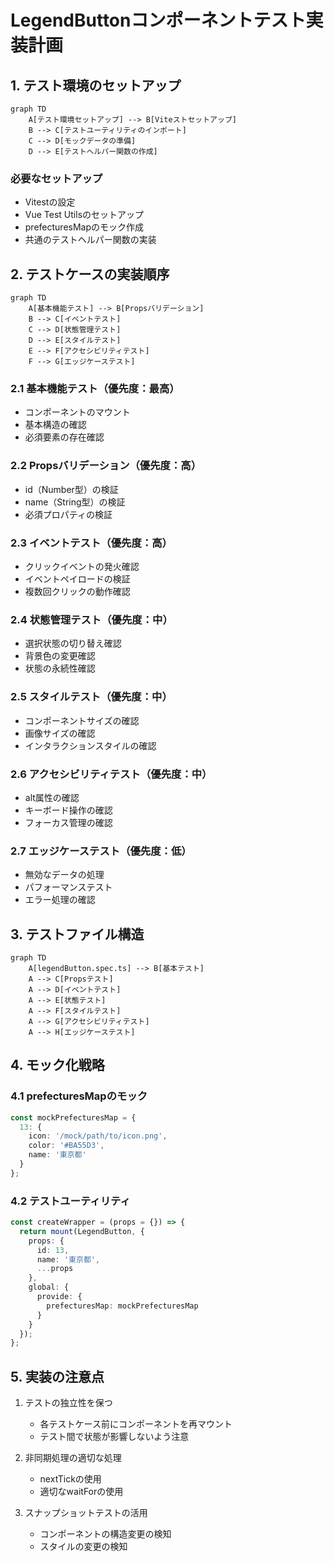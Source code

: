 # LegendButtonコンポーネントテスト実装計画

## 1. テスト環境のセットアップ

```mermaid
graph TD
    A[テスト環境セットアップ] --> B[Viteストセットアップ]
    B --> C[テストユーティリティのインポート]
    C --> D[モックデータの準備]
    D --> E[テストヘルパー関数の作成]
```

### 必要なセットアップ
- Vitestの設定
- Vue Test Utilsのセットアップ
- prefecturesMapのモック作成
- 共通のテストヘルパー関数の実装

## 2. テストケースの実装順序

```mermaid
graph TD
    A[基本機能テスト] --> B[Propsバリデーション]
    B --> C[イベントテスト]
    C --> D[状態管理テスト]
    D --> E[スタイルテスト]
    E --> F[アクセシビリティテスト]
    F --> G[エッジケーステスト]
```

### 2.1 基本機能テスト（優先度：最高）
- コンポーネントのマウント
- 基本構造の確認
- 必須要素の存在確認

### 2.2 Propsバリデーション（優先度：高）
- id（Number型）の検証
- name（String型）の検証
- 必須プロパティの検証

### 2.3 イベントテスト（優先度：高）
- クリックイベントの発火確認
- イベントペイロードの検証
- 複数回クリックの動作確認

### 2.4 状態管理テスト（優先度：中）
- 選択状態の切り替え確認
- 背景色の変更確認
- 状態の永続性確認

### 2.5 スタイルテスト（優先度：中）
- コンポーネントサイズの確認
- 画像サイズの確認
- インタラクションスタイルの確認

### 2.6 アクセシビリティテスト（優先度：中）
- alt属性の確認
- キーボード操作の確認
- フォーカス管理の確認

### 2.7 エッジケーステスト（優先度：低）
- 無効なデータの処理
- パフォーマンステスト
- エラー処理の確認

## 3. テストファイル構造

```mermaid
graph TD
    A[legendButton.spec.ts] --> B[基本テスト]
    A --> C[Propsテスト]
    A --> D[イベントテスト]
    A --> E[状態テスト]
    A --> F[スタイルテスト]
    A --> G[アクセシビリティテスト]
    A --> H[エッジケーステスト]
```

## 4. モック化戦略

### 4.1 prefecturesMapのモック
```typescript
const mockPrefecturesMap = {
  13: {
    icon: '/mock/path/to/icon.png',
    color: '#BA55D3',
    name: '東京都'
  }
};
```

### 4.2 テストユーティリティ
```typescript
const createWrapper = (props = {}) => {
  return mount(LegendButton, {
    props: {
      id: 13,
      name: '東京都',
      ...props
    },
    global: {
      provide: {
        prefecturesMap: mockPrefecturesMap
      }
    }
  });
};
```

## 5. 実装の注意点

1. テストの独立性を保つ
   - 各テストケース前にコンポーネントを再マウント
   - テスト間で状態が影響しないよう注意

2. 非同期処理の適切な処理
   - nextTickの使用
   - 適切なwaitForの使用

3. スナップショットテストの活用
   - コンポーネントの構造変更の検知
   - スタイルの変更の検知